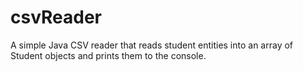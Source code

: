 # csvReader
A simple Java CSV reader that reads student entities into an array of Student objects and prints them to the console.
